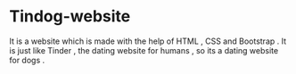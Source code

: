 # Tindog-website
It is a website which is made with the help of HTML , CSS and Bootstrap . It is just like Tinder , the dating website for humans , so its a dating website for dogs .
